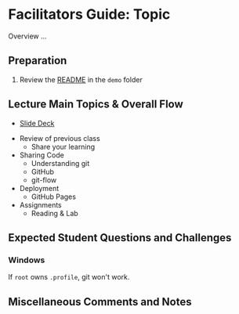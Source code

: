 # Facilitators Guide: Topic

Overview ...

## Preparation
1. Review the [README](../demo/) in the `demo` folder

## Lecture Main Topics & Overall Flow
* [Slide Deck](https://docs.google.com/presentation/d/1o-pJT27mq-eBdaVTiQmcanrLY3MNf0O-7GzNQJkwcuU/edit)
- Review of previous class
  - Share your learning
- Sharing Code
  - Understanding git
  - GitHub
  - git-flow
- Deployment
  - GitHub Pages
- Assignments
  - Reading & Lab


## Expected Student Questions and Challenges

### Windows

If `root` owns `.profile`, git won't work. 



## Miscellaneous Comments and Notes
